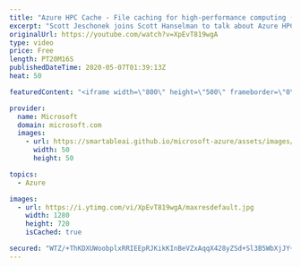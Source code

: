 ```yaml
---
title: "Azure HPC Cache - File caching for high-performance computing (HPC) | Azure Friday"
excerpt: "Scott Jeschonek joins Scott Hanselman to talk about Azure HPC Cache. Whether you are rendering a movie scene, searching for variants in a genome, or running machine learning against a data set, HPC Cache can provide very low latency high throughput access to the required file data. Even more, your data"
originalUrl: https://youtube.com/watch?v=XpEvT819wgA
type: video
price: Free
length: PT20M16S
publishedDateTime: 2020-05-07T01:39:13Z
heat: 50

featuredContent: "<iframe width=\"800\" height=\"500\" frameborder=\"0\" src=\"https://www.youtube.com/embed/XpEvT819wgA\" allow=\"accelerometer; autoplay; encrypted-media; gyroscope; picture-in-picture\" allowfullscreen></iframe>"

provider:
  name: Microsoft
  domain: microsoft.com
  images:
    - url: https://smartableai.github.io/microsoft-azure/assets/images/organizations/microsoft.com-50x50.jpg
      width: 50
      height: 50

topics:
  - Azure

images:
  - url: https://i.ytimg.com/vi/XpEvT819wgA/maxresdefault.jpg
    width: 1280
    height: 720
    isCached: true

secured: "WTZ/+ThKDXUWoobplxRRIEEpRJKikKInBeVZxAqqX428yZSd+Sl3B5WbXjJY+xKpcjY5y5FZKjGgAETjPkSr9gAITEnEK87R1bh8VDDxqt/5GQ+tAaDrRgahFRVa6lIWKvXd93HRJAX/QESK4NMGo0GVrDAR9hRFWB22el/noCa3XYuP/deT8Zlsus4tl7G/uzOWA2IUco2UP9cdIJ8QisVY3ZW8icfQJVRTrv2zeMVFBffIhOsiimnBlr7MC/n2yYiUzhLAUngOxx0N7O8NwHUJ8JzMNVOf520NrFVY3TMB031RSGOpryMzBSE7yArxO862eJh8ASW+KuXBkp8SVyurlMJ4cGIJKW5EweuGYDezyxz2/urp685KEev7TjBRCfjb9VsTu/wUNdweLxxZtfOz+dpE2NlbW8Cel9D3EG0=;mbu7/w490wtrZ26aqbtAnQ=="
---
```


